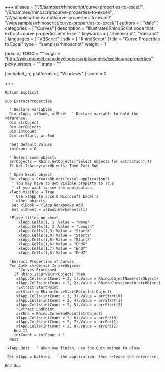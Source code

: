 +++
aliases = ["/5/samples/rhinoscript/curve-properties-to-excel/", "/6/samples/rhinoscript/curve-properties-to-excel/", "/7/samples/rhinoscript/curve-properties-to-excel/", "/wip/samples/rhinoscript/curve-properties-to-excel/"]
authors = [ "dale" ]
categories = [ "Curves" ]
description = "Illustrates RhinoScript code that extracts curve properties into Excel."
keywords = [ "rhinoscript", "vbscript" ]
languages = [ "VBScript" ]
sdk = [ "RhinoScript" ]
title = "Curve Properties to Excel"
type = "samples/rhinoscript"
weight = 1

[admin]
TODO = ""
origin = "http://wiki.mcneel.com/developer/scriptsamples/excelcurveproperties"
picky_sisters = ""
state = ""

[included_in]
platforms = [ "Windows" ]
since = 0

+++

```vbnet
Option Explicit

Sub ExtractProperties

  ' Declare variables
  Dim xlApp, xlBook, xlSheet  ' Declare variable to hold the reference.
  Dim strObject
  Dim arrObjects
  Dim intCount
  Dim arrStart, arrEnd

  'Set Default Values
  intCount = 0

  ' Select some objects      
  arrObjects = Rhino.GetObjects("Select objects for extraction",4)
  If Not IsArray(arrObjects) Then Exit Sub

  ' Open Excel object
  Set xlApp = CreateObject("excel.application")
   ' You may have to set Visible property to True
   ' if you want to see the application.
  xlApp.Visible = True
   ' Use xlApp to access Microsoft Excel's
   ' other objects.
   Set xlBook = xlApp.Workbooks.Add
   Set xlSheet = xlBook.Worksheets(1)

  'Place titles on sheet
      xlApp.Cells(1, 1).Value = "Name"
      xlApp.Cells(1, 2).Value = "Length"
      xlApp.Cells(1,3).Value = "StartX"
      xlApp.Cells(1,4).Value = "StartY"
      xlApp.Cells(1,5).Value = "StartZ"
      xlApp.Cells(1,6).Value = "EndX"
      xlApp.Cells(1,7).Value = "EndY"
      xlApp.Cells(1,8).Value = "EndZ"

  'Extract Properties of Curves
  For Each strObject In arrObjects
      'Curves Processed
    If Rhino.IsCurve(strObject) Then
     xlApp.Cells(intCount + 2, 1).Value = Rhino.ObjectName(strObject)
     xlApp.Cells(intCount + 2, 2).Value = Rhino.CurveLength(strObject)
     'Extract StartPoint
     arrStart = Rhino.CurveStartPoint(strObject)
     xlApp.Cells(intCount + 2, 3).Value = arrStart(0)
     xlApp.Cells(intCount + 2, 4).Value = arrStart(1)
     xlApp.Cells(intCount + 2, 5).Value = arrStart(2)
     'Extract EndPoint
     arrEnd = Rhino.CurveEndPoint(strObject)
     xlApp.Cells(intCount + 2, 6).Value = arrEnd(0)
     xlApp.Cells(intCount + 2, 7).Value = arrEnd(1)
     xlApp.Cells(intCount + 2, 8).Value = arrEnd(2)
    End If
    intCount = intCount + 1
  Next

'xlApp.Quit   ' When you finish, use the Quit method to close

 Set xlApp = Nothing   ' the application, then release the reference.

End Sub
```
